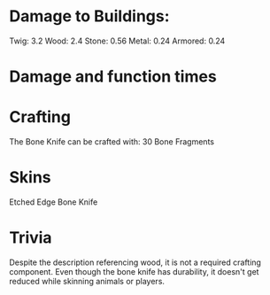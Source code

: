 # Damage to Buildings:

Twig: 3.2 
Wood: 2.4 
Stone: 0.56 
Metal: 0.24 
Armored: 0.24
# Damage and function times


# Crafting

The Bone Knife can be crafted with:
30 Bone Fragments
# Skins

Etched Edge Bone Knife
# Trivia

Despite the description referencing wood, it is not a required crafting component.
Even though the bone knife has durability, it doesn't get reduced while skinning animals or players.
